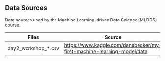 ## Data Sources

Data sources used by the Machine Learning-driven Data Science (MLDDS) course.

| Files  | Source |
| ------------- | ------------- |
| day2_workshop_*.csv |https://www.kaggle.com/dansbecker/my-first-machine-learning-model/data  |
